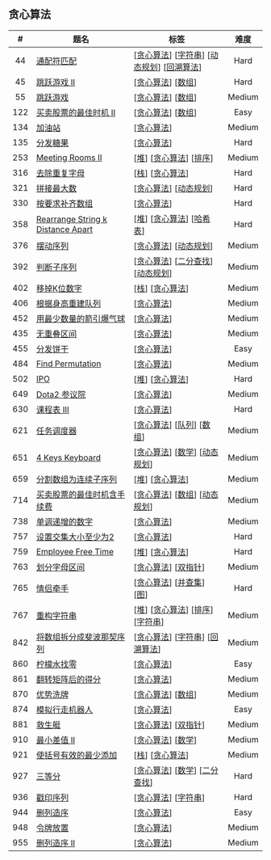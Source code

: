 <!--|This file generated by command(leetcode tag); DO NOT EDIT.            |-->
<!--+----------------------------------------------------------------------+-->
<!--|@author    Openset <openset.wang@gmail.com>                           |-->
<!--|@link      https://github.com/openset                                 |-->
<!--|@home      https://github.com/openset/leetcode                        |-->
<!--+----------------------------------------------------------------------+-->

## 贪心算法

| # | 题名 | 标签 | 难度 |
| :-: | - | - | :-: |
| 44 | [通配符匹配](https://github.com/openset/leetcode/tree/master/problems/wildcard-matching) | [[贪心算法](https://github.com/openset/leetcode/tree/master/tag/greedy)] [[字符串](https://github.com/openset/leetcode/tree/master/tag/string)] [[动态规划](https://github.com/openset/leetcode/tree/master/tag/dynamic-programming)] [[回溯算法](https://github.com/openset/leetcode/tree/master/tag/backtracking)]  | Hard |
| 45 | [跳跃游戏 II](https://github.com/openset/leetcode/tree/master/problems/jump-game-ii) | [[贪心算法](https://github.com/openset/leetcode/tree/master/tag/greedy)] [[数组](https://github.com/openset/leetcode/tree/master/tag/array)]  | Hard |
| 55 | [跳跃游戏](https://github.com/openset/leetcode/tree/master/problems/jump-game) | [[贪心算法](https://github.com/openset/leetcode/tree/master/tag/greedy)] [[数组](https://github.com/openset/leetcode/tree/master/tag/array)]  | Medium |
| 122 | [买卖股票的最佳时机 II](https://github.com/openset/leetcode/tree/master/problems/best-time-to-buy-and-sell-stock-ii) | [[贪心算法](https://github.com/openset/leetcode/tree/master/tag/greedy)] [[数组](https://github.com/openset/leetcode/tree/master/tag/array)]  | Easy |
| 134 | [加油站](https://github.com/openset/leetcode/tree/master/problems/gas-station) | [[贪心算法](https://github.com/openset/leetcode/tree/master/tag/greedy)]  | Medium |
| 135 | [分发糖果](https://github.com/openset/leetcode/tree/master/problems/candy) | [[贪心算法](https://github.com/openset/leetcode/tree/master/tag/greedy)]  | Hard |
| 253 | [Meeting Rooms II](https://github.com/openset/leetcode/tree/master/problems/meeting-rooms-ii) | [[堆](https://github.com/openset/leetcode/tree/master/tag/heap)] [[贪心算法](https://github.com/openset/leetcode/tree/master/tag/greedy)] [[排序](https://github.com/openset/leetcode/tree/master/tag/sort)]  | Medium |
| 316 | [去除重复字母](https://github.com/openset/leetcode/tree/master/problems/remove-duplicate-letters) | [[栈](https://github.com/openset/leetcode/tree/master/tag/stack)] [[贪心算法](https://github.com/openset/leetcode/tree/master/tag/greedy)]  | Hard |
| 321 | [拼接最大数](https://github.com/openset/leetcode/tree/master/problems/create-maximum-number) | [[贪心算法](https://github.com/openset/leetcode/tree/master/tag/greedy)] [[动态规划](https://github.com/openset/leetcode/tree/master/tag/dynamic-programming)]  | Hard |
| 330 | [按要求补齐数组](https://github.com/openset/leetcode/tree/master/problems/patching-array) | [[贪心算法](https://github.com/openset/leetcode/tree/master/tag/greedy)]  | Hard |
| 358 | [Rearrange String k Distance Apart](https://github.com/openset/leetcode/tree/master/problems/rearrange-string-k-distance-apart) | [[堆](https://github.com/openset/leetcode/tree/master/tag/heap)] [[贪心算法](https://github.com/openset/leetcode/tree/master/tag/greedy)] [[哈希表](https://github.com/openset/leetcode/tree/master/tag/hash-table)]  | Hard |
| 376 | [摆动序列](https://github.com/openset/leetcode/tree/master/problems/wiggle-subsequence) | [[贪心算法](https://github.com/openset/leetcode/tree/master/tag/greedy)] [[动态规划](https://github.com/openset/leetcode/tree/master/tag/dynamic-programming)]  | Medium |
| 392 | [判断子序列](https://github.com/openset/leetcode/tree/master/problems/is-subsequence) | [[贪心算法](https://github.com/openset/leetcode/tree/master/tag/greedy)] [[二分查找](https://github.com/openset/leetcode/tree/master/tag/binary-search)] [[动态规划](https://github.com/openset/leetcode/tree/master/tag/dynamic-programming)]  | Medium |
| 402 | [移掉K位数字](https://github.com/openset/leetcode/tree/master/problems/remove-k-digits) | [[栈](https://github.com/openset/leetcode/tree/master/tag/stack)] [[贪心算法](https://github.com/openset/leetcode/tree/master/tag/greedy)]  | Medium |
| 406 | [根据身高重建队列](https://github.com/openset/leetcode/tree/master/problems/queue-reconstruction-by-height) | [[贪心算法](https://github.com/openset/leetcode/tree/master/tag/greedy)]  | Medium |
| 452 | [用最少数量的箭引爆气球](https://github.com/openset/leetcode/tree/master/problems/minimum-number-of-arrows-to-burst-balloons) | [[贪心算法](https://github.com/openset/leetcode/tree/master/tag/greedy)]  | Medium |
| 435 | [无重叠区间](https://github.com/openset/leetcode/tree/master/problems/non-overlapping-intervals) | [[贪心算法](https://github.com/openset/leetcode/tree/master/tag/greedy)]  | Medium |
| 455 | [分发饼干](https://github.com/openset/leetcode/tree/master/problems/assign-cookies) | [[贪心算法](https://github.com/openset/leetcode/tree/master/tag/greedy)]  | Easy |
| 484 | [Find Permutation](https://github.com/openset/leetcode/tree/master/problems/find-permutation) | [[贪心算法](https://github.com/openset/leetcode/tree/master/tag/greedy)]  | Medium |
| 502 | [IPO](https://github.com/openset/leetcode/tree/master/problems/ipo) | [[堆](https://github.com/openset/leetcode/tree/master/tag/heap)] [[贪心算法](https://github.com/openset/leetcode/tree/master/tag/greedy)]  | Hard |
| 649 | [Dota2 参议院](https://github.com/openset/leetcode/tree/master/problems/dota2-senate) | [[贪心算法](https://github.com/openset/leetcode/tree/master/tag/greedy)]  | Medium |
| 630 | [课程表 III](https://github.com/openset/leetcode/tree/master/problems/course-schedule-iii) | [[贪心算法](https://github.com/openset/leetcode/tree/master/tag/greedy)]  | Hard |
| 621 | [任务调度器](https://github.com/openset/leetcode/tree/master/problems/task-scheduler) | [[贪心算法](https://github.com/openset/leetcode/tree/master/tag/greedy)] [[队列](https://github.com/openset/leetcode/tree/master/tag/queue)] [[数组](https://github.com/openset/leetcode/tree/master/tag/array)]  | Medium |
| 651 | [4 Keys Keyboard](https://github.com/openset/leetcode/tree/master/problems/4-keys-keyboard) | [[贪心算法](https://github.com/openset/leetcode/tree/master/tag/greedy)] [[数学](https://github.com/openset/leetcode/tree/master/tag/math)] [[动态规划](https://github.com/openset/leetcode/tree/master/tag/dynamic-programming)]  | Medium |
| 659 | [分割数组为连续子序列](https://github.com/openset/leetcode/tree/master/problems/split-array-into-consecutive-subsequences) | [[堆](https://github.com/openset/leetcode/tree/master/tag/heap)] [[贪心算法](https://github.com/openset/leetcode/tree/master/tag/greedy)]  | Medium |
| 714 | [买卖股票的最佳时机含手续费](https://github.com/openset/leetcode/tree/master/problems/best-time-to-buy-and-sell-stock-with-transaction-fee) | [[贪心算法](https://github.com/openset/leetcode/tree/master/tag/greedy)] [[数组](https://github.com/openset/leetcode/tree/master/tag/array)] [[动态规划](https://github.com/openset/leetcode/tree/master/tag/dynamic-programming)]  | Medium |
| 738 | [单调递增的数字](https://github.com/openset/leetcode/tree/master/problems/monotone-increasing-digits) | [[贪心算法](https://github.com/openset/leetcode/tree/master/tag/greedy)]  | Medium |
| 757 | [ 设置交集大小至少为2](https://github.com/openset/leetcode/tree/master/problems/set-intersection-size-at-least-two) | [[贪心算法](https://github.com/openset/leetcode/tree/master/tag/greedy)]  | Hard |
| 759 | [Employee Free Time](https://github.com/openset/leetcode/tree/master/problems/employee-free-time) | [[堆](https://github.com/openset/leetcode/tree/master/tag/heap)] [[贪心算法](https://github.com/openset/leetcode/tree/master/tag/greedy)]  | Hard |
| 763 | [划分字母区间](https://github.com/openset/leetcode/tree/master/problems/partition-labels) | [[贪心算法](https://github.com/openset/leetcode/tree/master/tag/greedy)] [[双指针](https://github.com/openset/leetcode/tree/master/tag/two-pointers)]  | Medium |
| 765 | [情侣牵手](https://github.com/openset/leetcode/tree/master/problems/couples-holding-hands) | [[贪心算法](https://github.com/openset/leetcode/tree/master/tag/greedy)] [[并查集](https://github.com/openset/leetcode/tree/master/tag/union-find)] [[图](https://github.com/openset/leetcode/tree/master/tag/graph)]  | Hard |
| 767 | [重构字符串](https://github.com/openset/leetcode/tree/master/problems/reorganize-string) | [[堆](https://github.com/openset/leetcode/tree/master/tag/heap)] [[贪心算法](https://github.com/openset/leetcode/tree/master/tag/greedy)] [[排序](https://github.com/openset/leetcode/tree/master/tag/sort)] [[字符串](https://github.com/openset/leetcode/tree/master/tag/string)]  | Medium |
| 842 | [将数组拆分成斐波那契序列](https://github.com/openset/leetcode/tree/master/problems/split-array-into-fibonacci-sequence) | [[贪心算法](https://github.com/openset/leetcode/tree/master/tag/greedy)] [[字符串](https://github.com/openset/leetcode/tree/master/tag/string)] [[回溯算法](https://github.com/openset/leetcode/tree/master/tag/backtracking)]  | Medium |
| 860 | [柠檬水找零](https://github.com/openset/leetcode/tree/master/problems/lemonade-change) | [[贪心算法](https://github.com/openset/leetcode/tree/master/tag/greedy)]  | Easy |
| 861 | [翻转矩阵后的得分](https://github.com/openset/leetcode/tree/master/problems/score-after-flipping-matrix) | [[贪心算法](https://github.com/openset/leetcode/tree/master/tag/greedy)]  | Medium |
| 870 | [优势洗牌](https://github.com/openset/leetcode/tree/master/problems/advantage-shuffle) | [[贪心算法](https://github.com/openset/leetcode/tree/master/tag/greedy)] [[数组](https://github.com/openset/leetcode/tree/master/tag/array)]  | Medium |
| 874 | [模拟行走机器人](https://github.com/openset/leetcode/tree/master/problems/walking-robot-simulation) | [[贪心算法](https://github.com/openset/leetcode/tree/master/tag/greedy)]  | Easy |
| 881 | [救生艇](https://github.com/openset/leetcode/tree/master/problems/boats-to-save-people) | [[贪心算法](https://github.com/openset/leetcode/tree/master/tag/greedy)] [[双指针](https://github.com/openset/leetcode/tree/master/tag/two-pointers)]  | Medium |
| 910 | [最小差值 II](https://github.com/openset/leetcode/tree/master/problems/smallest-range-ii) | [[贪心算法](https://github.com/openset/leetcode/tree/master/tag/greedy)] [[数学](https://github.com/openset/leetcode/tree/master/tag/math)]  | Medium |
| 921 | [使括号有效的最少添加](https://github.com/openset/leetcode/tree/master/problems/minimum-add-to-make-parentheses-valid) | [[栈](https://github.com/openset/leetcode/tree/master/tag/stack)] [[贪心算法](https://github.com/openset/leetcode/tree/master/tag/greedy)]  | Medium |
| 927 | [三等分](https://github.com/openset/leetcode/tree/master/problems/three-equal-parts) | [[贪心算法](https://github.com/openset/leetcode/tree/master/tag/greedy)] [[数学](https://github.com/openset/leetcode/tree/master/tag/math)] [[二分查找](https://github.com/openset/leetcode/tree/master/tag/binary-search)]  | Hard |
| 936 | [戳印序列](https://github.com/openset/leetcode/tree/master/problems/stamping-the-sequence) | [[贪心算法](https://github.com/openset/leetcode/tree/master/tag/greedy)] [[字符串](https://github.com/openset/leetcode/tree/master/tag/string)]  | Hard |
| 944 | [删列造序](https://github.com/openset/leetcode/tree/master/problems/delete-columns-to-make-sorted) | [[贪心算法](https://github.com/openset/leetcode/tree/master/tag/greedy)]  | Easy |
| 948 | [令牌放置](https://github.com/openset/leetcode/tree/master/problems/bag-of-tokens) | [[贪心算法](https://github.com/openset/leetcode/tree/master/tag/greedy)]  | Medium |
| 955 | [删列造序 II](https://github.com/openset/leetcode/tree/master/problems/delete-columns-to-make-sorted-ii) | [[贪心算法](https://github.com/openset/leetcode/tree/master/tag/greedy)]  | Medium |
